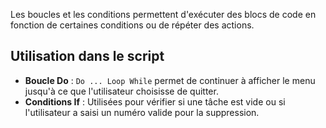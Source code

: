 Les boucles et les conditions permettent d'exécuter des blocs de code en fonction de certaines conditions ou de répéter des actions.

## Utilisation dans le script

- **Boucle Do** : `Do ... Loop While` permet de continuer à afficher le menu jusqu'à ce que l'utilisateur choisisse de quitter.
- **Conditions If** : Utilisées pour vérifier si une tâche est vide ou si l'utilisateur a saisi un numéro valide pour la suppression.